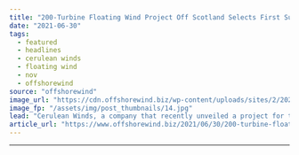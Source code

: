 ```yaml
---
title: "200-Turbine Floating Wind Project Off Scotland Selects First Supplier"
date: "2021-06-30"
tags: 
  - featured
  - headlines
  - cerulean winds
  - floating wind
  - nov
  - offshorewind
source: "offshorewind"
image_url: "https://cdn.offshorewind.biz/wp-content/uploads/sites/2/2021/06/30100008/source-Cerulean-Winds_Illustration-of-a-floating-turbine.jpg"
image_fp: "/assets/img/post_thumbnails/14.jpg"
lead: "Cerulean Winds, a company that recently unveiled a project for the production of green"
article_url: "https://www.offshorewind.biz/2021/06/30/200-turbine-floating-wind-project-off-scotland-selects-first-supplier/"
---
```


---
